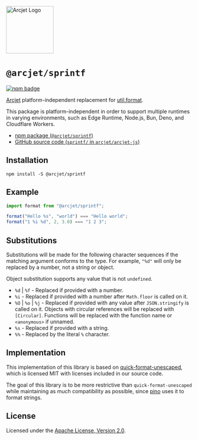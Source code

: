 <a href="https://arcjet.com" target="_arcjet-home">
  <picture>
    <source media="(prefers-color-scheme: dark)" srcset="https://arcjet.com/logo/arcjet-dark-lockup-voyage-horizontal.svg">
    <img src="https://arcjet.com/logo/arcjet-light-lockup-voyage-horizontal.svg" alt="Arcjet Logo" height="128" width="auto">
  </picture>
</a>

# `@arcjet/sprintf`

<p>
  <a href="https://www.npmjs.com/package/@arcjet/sprintf">
    <picture>
      <source media="(prefers-color-scheme: dark)" srcset="https://img.shields.io/npm/v/%40arcjet%2Fsprintf?style=flat-square&label=%E2%9C%A6Aj&labelColor=000000&color=5C5866">
      <img alt="npm badge" src="https://img.shields.io/npm/v/%40arcjet%2Fsprintf?style=flat-square&label=%E2%9C%A6Aj&labelColor=ECE6F0&color=ECE6F0">
    </picture>
  </a>
</p>

[Arcjet][arcjet] platform-independent replacement for [util.format][node-util].

This package is platform-independent in order to support multiple runtimes in varying environments, such as Edge Runtime, Node.js, Bun, Deno, and Cloudflare Workers.

- [npm package (`@arcjet/sprintf`)](https://www.npmjs.com/package/@arcjet/sprintf)
- [GitHub source code (`sprintf/` in `arcjet/arcjet-js`)](https://github.com/arcjet/arcjet-js/tree/main/sprintf)

## Installation

```shell
npm install -S @arcjet/sprintf
```

## Example

```ts
import format from "@arcjet/sprintf";

format("Hello %s", "world") === "Hello world";
format("1 %i %d", 2, 3.0) === "1 2 3";
```

## Substitutions

Substitutions will be made for the following character sequences if the matching
argument conforms to the type. For example, `"%d"` will only be replaced by a
number, not a string or object.

Object substitution supports any value that is not `undefined`.

- `%d` | `%f` - Replaced if provided with a number.
- `%i` - Replaced if provided with a number after `Math.floor` is called on it.
- `%O` | `%o` | `%j` - Replaced if provided with any value after
  `JSON.stringify` is called on it. Objects with circular references will be
  replaced with `[Circular]`. Functions will be replaced with the function name
  or `<anonymous>` if unnamed.
- `%s` - Replaced if provided with a string.
- `%%` - Replaced by the literal `%` character.

## Implementation

This implementation of this library is based on [quick-format-unescaped], which
is licensed MIT with licenses included in our source code.

The goal of this library is to be more restrictive than `quick-format-unescaped`
while maintaining as much compatibility as possible, since [pino] uses it to
format strings.

## License

Licensed under the [Apache License, Version 2.0][apache-license].

[arcjet]: https://arcjet.com
[node-util]: https://nodejs.org/docs/latest-v18.x/api/util.html#utilformatformat-args
[quick-format-unescaped]: https://github.com/pinojs/quick-format-unescaped/blob/20ebf64c2f2e182f97923a423d468757b9a24a63/index.js
[pino]: https://github.com/pinojs/pino
[apache-license]: http://www.apache.org/licenses/LICENSE-2.0
